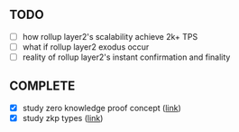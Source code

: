 ## TODO
- [ ] how rollup layer2's scalability achieve 2k+ TPS
- [ ] what if rollup layer2 exodus occur
- [ ] reality of rollup layer2's instant confirmation and finality

## COMPLETE
- [x] study zero knowledge proof concept ([link](research/zkp-concept))
- [x] study zkp types ([link](research/zkp-types))
